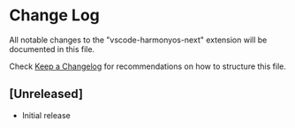 # Change Log

All notable changes to the "vscode-harmonyos-next" extension will be documented in this file.

Check [Keep a Changelog](http://keepachangelog.com/) for recommendations on how to structure this file.

## [Unreleased]

- Initial release